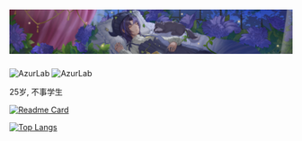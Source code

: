 <!---
AzurLab/AzurLab is a ✨ special ✨ repository because its `README.md` (this file) appears on your GitHub profile.
You can click the Preview link to take a look at your changes.~
--->
<h1 align="center">
  <img src="https://raw.githubusercontent.com/AzurLab/AzurLab/main/res/carol_sleep.webp" alt="AzurLab">
</h1>

![AzurLab](https://komarev.com/ghpvc/?username=AzurLab) ![AzurLab](https://visitor-badge.glitch.me/badge?page_id=AzurLab.profile)

25岁, 不事学生

[![Readme Card](https://github-readme-stats.vercel.app/api?username=AzurLab&show_icons=true&theme=transparent)](https://github.com/anuraghazra/github-readme-stats)

[![Top Langs](https://github-readme-stats.vercel.app/api/top-langs/?username=AzurLab&&show_icons=true&theme=transparent)](https://github.com/anuraghazra/github-readme-stats)
